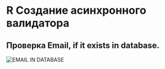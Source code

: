 # R Создание асинхронного валидатора

## Проверка Email, if it exists in database.


![EMAIL IN DATABASE](https://serving.photos.photobox.com/67658876db668f981807043224fbc73e7faa9b7faeba33734257ff2938e494c5cdeb65f2.jpg)